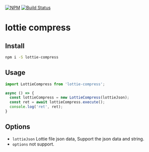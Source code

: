 [![NPM](https://nodei.co/npm/lottie-compress.png)](https://nodei.co/npm/lottie-compress/)
[![Build Status](https://travis-ci.org/Lottie-Lint/lottie-compress.svg?branch=master)](https://travis-ci.org/Lottie-Lint/lottie-compress)

# lottie compress

## Install

```bash
npm i -S lottie-compress
```

## Usage

```js
import LottieCompress from 'lottie-compress';

async () => {
  const lottieCompress = new LottieCompress(lottieJson);
  const ret = await lottieCompress.execute();
  console.log('ret', ret);
}
```

## Options

- `lottieJson` Lottie file json data, Support the json data and string.
- `options` not support.